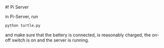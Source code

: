 #! Pi Server

in Pi-Server, run

```bash
python turtle.py
```

and make sure that the battery is connected, is reasonably charged, the on-off switch is on and the server is running.
